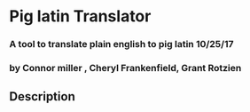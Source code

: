 # Pig latin Translator
### A tool to translate plain english to pig latin 10/25/17
### by Connor miller , Cheryl Frankenfield, Grant Rotzien

## Description

